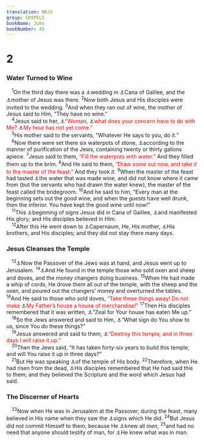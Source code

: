 ```yaml
---
translation: NKJV
group: GOSPELS
bookName: John 
bookNumber: 43
---
```


<div class="title"><h1>2</h1><h3>Water Turned to Wine</h3></div>
<span class="verse gi_2_1"> <sup>1</sup>On the third day there was a <a data-toggle="tooltip" data-placement="bottom" title="(Heb. 13:4)">⚓</a>wedding in <a data-toggle="tooltip" data-placement="bottom" title="John 4:46">⚓</a>Cana of Galilee, and the <a data-toggle="tooltip" data-placement="bottom" title="John 19:25">⚓</a>mother of Jesus was there. </span>
<span class="verse gi_2_2"><sup>2</sup>Now both Jesus and His disciples were invited to the wedding. </span>
<span class="verse gi_2_3"><sup>3</sup>And when they ran out of wine, the mother of Jesus said to Him, “They have no wine.”<br/></span>
<span class="verse gi_2_4"> <sup>4</sup>Jesus said to her, <a data-toggle="tooltip" data-placement="bottom" title="John 19:26">⚓</a><font color="red">“Woman, </font><a data-toggle="tooltip" data-placement="bottom" title="2 Sam. 16:10">⚓</a><font color="red">what does your concern have to do with Me? </font><a data-toggle="tooltip" data-placement="bottom" title="John 7:6, 8, 30; 8:20">⚓</a><font color="red">My hour has not yet come.”</font><br/></span>
<span class="verse gi_2_5"> <sup>5</sup>His mother said to the servants, “Whatever He says to you, do <i>it.</i>”<br/></span>
<span class="verse gi_2_6"> <sup>6</sup>Now there were set there six waterpots of stone, <a data-toggle="tooltip" data-placement="bottom" title="Matt. 15:2; (Mark 7:3; Luke 11:39); John 3:25">⚓</a>according to the manner of purification of the Jews, containing twenty or thirty gallons apiece. </span>
<span class="verse gi_2_7"><sup>7</sup>Jesus said to them, <font color="red">“Fill the waterpots with water.”</font> And they filled them up to the brim. </span>
<span class="verse gi_2_8"><sup>8</sup>And He said to them, <font color="red">“Draw <i>some</i> out now, and take <i>it</i> to the master of the feast.”</font> And they took <i>it.</i></span>
<span class="verse gi_2_9"><sup>9</sup>When the master of the feast had tasted <a data-toggle="tooltip" data-placement="bottom" title="John 4:46">⚓</a>the water that was made wine, and did not know where it came from (but the servants who had drawn the water knew), the master of the feast called the bridegroom. </span>
<span class="verse gi_2_10"><sup>10</sup>And he said to him, “Every man at the beginning sets out the good wine, and when the <i>guests</i> have well drunk, then the inferior. You have kept the good wine until now!”<br/></span>
<span class="verse gi_2_11"> <sup>11</sup>This <a data-toggle="tooltip" data-placement="bottom" title="John 4:54">⚓</a>beginning of signs Jesus did in Cana of Galilee, <a data-toggle="tooltip" data-placement="bottom" title="(John 1:14)">⚓</a>and manifested His glory; and His disciples believed in Him.<br/></span>
<span class="verse gi_2_12"> <sup>12</sup>After this He went down to <a data-toggle="tooltip" data-placement="bottom" title="Matt. 4:13; John 4:46">⚓</a>Capernaum, He, His mother, <a data-toggle="tooltip" data-placement="bottom" title="Matt. 12:46; 13:55">⚓</a>His brothers, and His disciples; and they did not stay there many days.<br/></span>
<div class="title"><h3>Jesus Cleanses the Temple</h3></div>
<span class="verse gi_2_13"> <sup>13</sup><a data-toggle="tooltip" data-placement="bottom" title="Ex. 12:14; Deut. 16:1–6; John 5:1; 6:4; 11:55">⚓</a>Now the Passover of the Jews was at hand, and Jesus went up to Jerusalem. </span>
<span class="verse gi_2_14"><sup>14</sup><a data-toggle="tooltip" data-placement="bottom" title="Mal. 3:1; Matt. 21:12; Mark 11:15, 17; Luke 19:45">⚓</a>And He found in the temple those who sold oxen and sheep and doves, and the money changers doing business. </span>
<span class="verse gi_2_15"><sup>15</sup>When He had made a whip of cords, He drove them all out of the temple, with the sheep and the oxen, and poured out the changers’ money and overturned the tables. </span>
<span class="verse gi_2_16"><sup>16</sup>And He said to those who sold doves, <font color="red">“Take these things away! Do not make </font><a data-toggle="tooltip" data-placement="bottom" title="Luke 2:49">⚓</a><font color="red">My Father’s house a house of merchandise!”</font></span>
<span class="verse gi_2_17"><sup>17</sup>Then His disciples remembered that it was written, <a data-toggle="tooltip" data-placement="bottom" title="Ps. 69:9">⚓</a>“Zeal for Your house has eaten Me up.”<br/></span>
<span class="verse gi_2_18"> <sup>18</sup>So the Jews answered and said to Him, <a data-toggle="tooltip" data-placement="bottom" title="Matt. 12:38; John 6:30">⚓</a>“What sign do You show to us, since You do these things?”<br/></span>
<span class="verse gi_2_19"> <sup>19</sup>Jesus answered and said to them, <a data-toggle="tooltip" data-placement="bottom" title="Matt. 26:61; 27:40; (Mark 14:58; 15:29); Luke 24:46; Acts 6:14; 10:40; 1 Cor. 15:4">⚓</a><font color="red">“Destroy this temple, and in three days I will raise it up.”</font><br/></span>
<span class="verse gi_2_20"> <sup>20</sup>Then the Jews said, “It has taken forty-six years to build this temple, and will You raise it up in three days?”<br/></span>
<span class="verse gi_2_21"> <sup>21</sup>But He was speaking <a data-toggle="tooltip" data-placement="bottom" title="(1 Cor. 3:16; 6:19; 2 Cor. 6:16; Col. 2:9; Heb. 8:2)">⚓</a>of the temple of His body. </span>
<span class="verse gi_2_22"><sup>22</sup>Therefore, when He had risen from the dead, <a data-toggle="tooltip" data-placement="bottom" title="Luke 24:8; John 2:17; 12:16; 14:26">⚓</a>His disciples remembered that He had said this to them; and they believed the Scripture and the word which Jesus had said.<br/></span>
<div class="title"><h3>The Discerner of Hearts</h3></div>
<span class="verse gi_2_23"> <sup>23</sup>Now when He was in Jerusalem at the Passover, during the feast, many believed in His name when they saw the <a data-toggle="tooltip" data-placement="bottom" title="(John 5:36; Acts 2:22)">⚓</a>signs which He did. </span>
<span class="verse gi_2_24"><sup>24</sup>But Jesus did not commit Himself to them, because He <a data-toggle="tooltip" data-placement="bottom" title="Matt. 9:4; John 16:30; Rev. 2:23">⚓</a>knew all <i>men,</i></span>
<span class="verse gi_2_25"><sup>25</sup>and had no need that anyone should testify of man, for <a data-toggle="tooltip" data-placement="bottom" title="1 Sam. 16:7; 1 Chr. 28:9; Matt. 9:4; (Mark 2:8); John 6:64; 16:30; Acts 1:24; Rev. 2:23">⚓</a>He knew what was in man.<br/></span>
